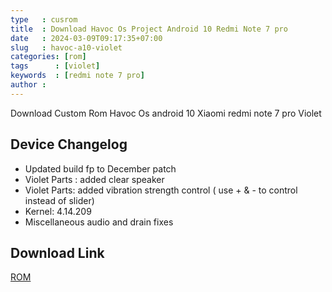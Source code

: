 ```yaml
---
type   : cusrom
title  : Download Havoc Os Project Android 10 Redmi Note 7 pro
date   : 2024-03-09T09:17:35+07:00
slug   : havoc-a10-violet
categories: [rom]
tags      : [violet]
keywords  : [redmi note 7 pro]
author : 
---
```


Download Custom Rom Havoc Os android 10 Xiaomi redmi note 7 pro Violet

## Device Changelog
- Updated build fp to December patch
- Violet Parts : added clear speaker
- Violet Parts: added vibration strength control ( use + & - to control instead of slider)
- Kernel: 4.14.209
- Miscellaneous audio and drain fixes 

## Download Link
[ROM](https://www.pling.com/p/1363838/#files-panel)

